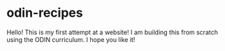 # odin-recipes
Hello! This is my first attempt at a website! I am building this from scratch using the ODIN curriculum. I hope you like it!